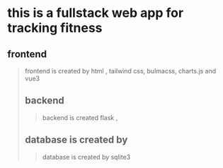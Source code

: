 # this is a fullstack web app for tracking fitness 
## frontend
> frontend is created by html , tailwind css, bulmacss, charts.js and vue3
> ## backend
> > backend is created flask ,
> ## database is created by
> > database is created by sqlite3
